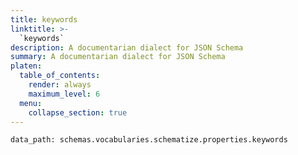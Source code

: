 ```yaml
---
title: keywords
linktitle: >-
  `keywords`
description: A documentarian dialect for JSON Schema
summary: A documentarian dialect for JSON Schema
platen:
  table_of_contents:
    render: always
    maximum_level: 6
  menu:
    collapse_section: true
---
```


```schematize
data_path: schemas.vocabularies.schematize.properties.keywords
```
